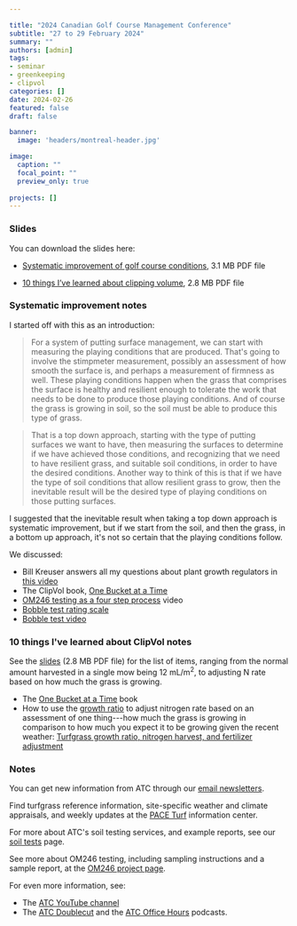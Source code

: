 ```yaml
---

title: "2024 Canadian Golf Course Management Conference"
subtitle: "27 to 29 February 2024"
summary: ""
authors: [admin]
tags: 
- seminar
- greenkeeping
- clipvol
categories: []
date: 2024-02-26
featured: false
draft: false

banner:
  image: 'headers/montreal-header.jpg'

image:
  caption: ""
  focal_point: ""
  preview_only: true
  
projects: []
---
```


### Slides 

You can download the slides here:

* [Systematic improvement of golf course conditions](improvement.pdf), 3.1 MB PDF file 

* [10 things I’ve learned about clipping volume](clipvol-slides.pdf), 2.8 MB PDF file

### Systematic improvement notes

I started off with this as an introduction:

> For a system of putting surface management, we can start with measuring the playing conditions that are produced. That's going to involve the stimpmeter measurement, possibly an assessment of how smooth the surface is, and perhaps a measurement of firmness as well. These playing conditions happen when the grass that comprises the surface is healthy and resilient enough to tolerate the work that needs to be done to produce those playing conditions. And of course the grass is growing in soil, so the soil must be able to produce this type of grass.

> That is a top down approach, starting with the type of putting surfaces we want to have, then measuring the surfaces to determine if we have achieved those conditions, and recognizing that we need to have resilient grass, and suitable soil conditions, in order to have the desired conditions. Another way to think of this is that if we have the type of soil conditions that allow resilient grass to grow, then the inevitable result will be the desired type of playing conditions on those putting surfaces.

I suggested that the inevitable result when taking a top down approach is systematic improvement, but if we start from the soil, and then the grass, in a bottom up approach, it's not so certain that the playing conditions follow.

We discussed:

* Bill Kreuser answers all my questions about plant growth regulators in [this video](https://youtu.be/oh2ish7HQR0)
* The ClipVol book, [One Bucket at a Time](https://micahwoods.github.io/buckets/)
* [OM246 testing as a four step process](https://youtu.be/Tc8dcBBt1zc) video
* [Bobble test rating scale](/post/bobble-test-rating-scale/)
* [Bobble test video](/post/teaching-the-bobble-test-video/)

### 10 things I've learned about ClipVol notes

See the [slides](clipvol-slides.pdf) (2.8 MB PDF file) for the list of items, ranging from the normal amount harvested in a single mow being 12 mL/m<sup>2</sup>, to adjusting N rate based on how much the grass is growing.

* The [One Bucket at a Time](https://micahwoods.github.io/buckets/) book
* How to use the [growth ratio](/post/the-growth-ratio-equation/) to adjust nitrogen rate based on an assessment of one thing---how much the grass is growing in comparison to how much you expect it to be growing given the recent weather: [Turfgrass growth ratio, nitrogen harvest, and fertilizer adjustment](/post/growth-ratio-nitrogen-harvest-and-fertilizer-adjustment/)

### Notes

You can get new information from ATC through our [email newsletters](/newsletter/).

Find turfgrass reference information, site-specific weather and climate appraisals, and weekly updates at the [PACE Turf](https://www.paceturf.org/) information center.

For more about ATC's soil testing services, and example reports, see our [soil tests](https://www.asianturfgrass.com/project/soil-tests/) page.

See more about OM246 testing, including sampling instructions and a sample report, at the [OM246 project page](https://www.asianturfgrass.com/project/om246/).

For even more information, see:

* The [ATC YouTube channel](https://www.youtube.com/asianturfgrasscenter)
* The [ATC Doublecut](https://doublecut.asianturfgrass.com/) and the [ATC Office Hours](https://office-hours.asianturfgrass.com/) podcasts.



